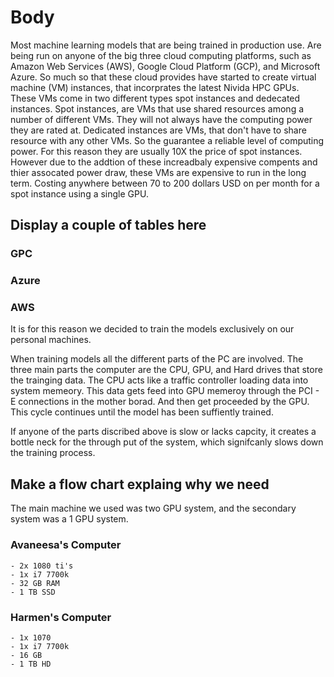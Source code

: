 # Body

Most machine learning models that are being trained in production use. Are being run on
anyone of the big three cloud computing platforms, such as Amazon Web Services (AWS), Google Cloud Platform (GCP),
and Microsoft Azure. So much so that these cloud provides have started to create virtual machine (VM) instances,
that incorprates the latest Nivida HPC GPUs. These VMs come in two different types spot instances and dedecated instances.
Spot instances, are VMs that use shared resources among a number of different VMs. They will not always have
the computing power they are rated at. Dedicated instances are VMs, that don't have to share resource with any other VMs.
So the guarantee a reliable level of computing power. For this reason they are usually 10X the price of spot instances.
However due to the addtion of these increadbaly expensive compents and thier assocated power draw, these VMs are 
expensive to run in the long term. Costing anywhere between 70 to 200 dollars USD on per month for a spot instance 
using a single GPU. 

## Display a couple of tables here

### GPC

### Azure

### AWS

It is for this reason we decided to train the models exclusively on our personal machines. 

When training models all the different parts of the PC are involved.  The three main parts the computer are 
the CPU, GPU, and Hard drives that store the trainging data. The CPU acts like a traffic controller loading data into system memeory. 
This data gets feed into GPU memeroy through the PCI - E connections in the mother borad. And then get proceeded by the GPU. This cycle
continues until the model has been suffiently trained.

If anyone of the parts discribed above is slow or lacks capcity, it creates a bottle
neck for the through put of the system, which signifcanly slows down the training process.

## Make a flow chart explaing why we need


The main machine we used was two GPU system, and the secondary system was a 1 GPU system.

### Avaneesa's Computer

    - 2x 1080 ti's
    - 1x i7 7700k
    - 32 GB RAM
    - 1 TB SSD

### Harmen's Computer

    - 1x 1070
    - 1x i7 7700k
    - 16 GB
    - 1 TB HD